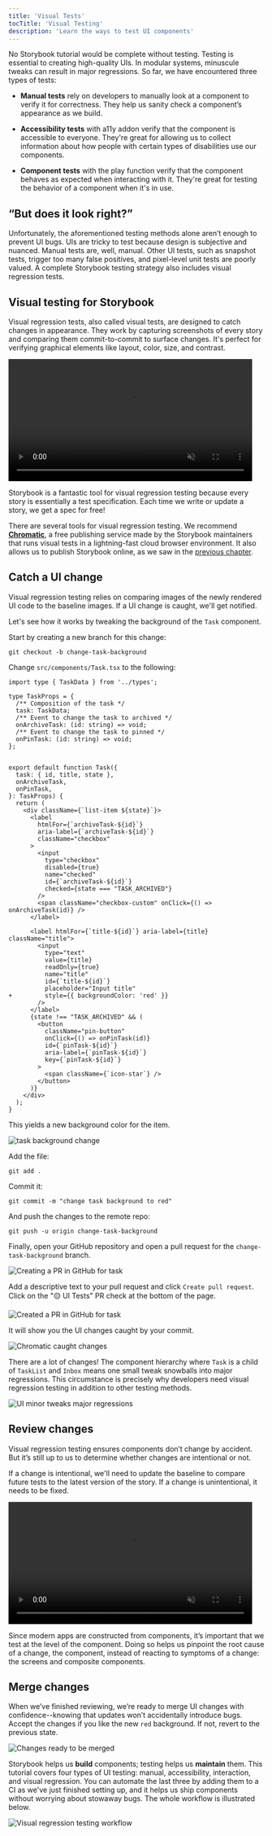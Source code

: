 ```yaml
---
title: 'Visual Tests'
tocTitle: 'Visual Testing'
description: 'Learn the ways to test UI components'
---
```


No Storybook tutorial would be complete without testing. Testing is essential to creating high-quality UIs. In modular systems, minuscule tweaks can result in major regressions. So far, we have encountered three types of tests:

- **Manual tests** rely on developers to manually look at a component to verify it for correctness. They help us sanity check a component’s appearance as we build.

- **Accessibility tests** with a11y addon verify that the component is accessible to everyone. They're great for allowing us to collect information about how people with certain types of disabilities use our components.

- **Component tests** with the play function verify that the component behaves as expected when interacting with it. They're great for testing the behavior of a component when it's in use.

## “But does it look right?”

Unfortunately, the aforementioned testing methods alone aren’t enough to prevent UI bugs. UIs are tricky to test because design is subjective and nuanced. Manual tests are, well, manual. Other UI tests, such as snapshot tests, trigger too many false positives, and pixel-level unit tests are poorly valued. A complete Storybook testing strategy also includes visual regression tests.

## Visual testing for Storybook

Visual regression tests, also called visual tests, are designed to catch changes in appearance. They work by capturing screenshots of every story and comparing them commit-to-commit to surface changes. It's perfect for verifying graphical elements like layout, color, size, and contrast.

<video autoPlay muted playsInline loop style="width:480px; margin: 0 auto;">
  <source
    src="/intro-to-storybook/visual-regression-testing.mp4"
    type="video/mp4"
  />
</video>

Storybook is a fantastic tool for visual regression testing because every story is essentially a test specification. Each time we write or update a story, we get a spec for free!

There are several tools for visual regression testing. We recommend [**Chromatic**](https://www.chromatic.com/?utm_source=storybook_website&utm_medium=link&utm_campaign=storybook), a free publishing service made by the Storybook maintainers that runs visual tests in a lightning-fast cloud browser environment. It also allows us to publish Storybook online, as we saw in the [previous chapter](/intro-to-storybook/react/en/deploy/).

## Catch a UI change

Visual regression testing relies on comparing images of the newly rendered UI code to the baseline images. If a UI change is caught, we'll get notified.

Let's see how it works by tweaking the background of the `Task` component.

Start by creating a new branch for this change:

```shell
git checkout -b change-task-background
```

Change `src/components/Task.tsx` to the following:

```diff:title=src/components/Task.tsx
import type { TaskData } from '../types';

type TaskProps = {
  /** Composition of the task */
  task: TaskData;
  /** Event to change the task to archived */
  onArchiveTask: (id: string) => void;
  /** Event to change the task to pinned */
  onPinTask: (id: string) => void;
};


export default function Task({
  task: { id, title, state },
  onArchiveTask,
  onPinTask,
}: TaskProps) {
  return (
    <div className={`list-item ${state}`}>
      <label
        htmlFor={`archiveTask-${id}`}
        aria-label={`archiveTask-${id}`}
        className="checkbox"
      >
        <input
          type="checkbox"
          disabled={true}
          name="checked"
          id={`archiveTask-${id}`}
          checked={state === "TASK_ARCHIVED"}
        />
        <span className="checkbox-custom" onClick={() => onArchiveTask(id)} />
      </label>

      <label htmlFor={`title-${id}`} aria-label={title} className="title">
        <input
          type="text"
          value={title}
          readOnly={true}
          name="title"
          id={`title-${id}`}
          placeholder="Input title"
+         style={{ backgroundColor: 'red' }}
        />
      </label>
      {state !== "TASK_ARCHIVED" && (
        <button
          className="pin-button"
          onClick={() => onPinTask(id)}
          id={`pinTask-${id}`}
          aria-label={`pinTask-${id}`}
          key={`pinTask-${id}`}
        >
          <span className={`icon-star`} />
        </button>
      )}
    </div>
  );
}
```

This yields a new background color for the item.

![task background change](/intro-to-storybook/chromatic-task-change-7-0.png)

Add the file:

```shell
git add .
```

Commit it:

```shell
git commit -m "change task background to red"
```

And push the changes to the remote repo:

```shell
git push -u origin change-task-background
```

Finally, open your GitHub repository and open a pull request for the `change-task-background` branch.

![Creating a PR in GitHub for task](/github/pull-request-background.png)

Add a descriptive text to your pull request and click `Create pull request`. Click on the "🟡 UI Tests" PR check at the bottom of the page.

![Created a PR in GitHub for task](/github/pull-request-background-ok.png)

It will show you the UI changes caught by your commit.

![Chromatic caught changes](/intro-to-storybook/chromatic-catch-changes.png)

There are a lot of changes! The component hierarchy where `Task` is a child of `TaskList` and `Inbox` means one small tweak snowballs into major regressions. This circumstance is precisely why developers need visual regression testing in addition to other testing methods.

![UI minor tweaks major regressions](/intro-to-storybook/minor-major-regressions.gif)

## Review changes

Visual regression testing ensures components don’t change by accident. But it’s still up to us to determine whether changes are intentional or not.

If a change is intentional, we'll need to update the baseline to compare future tests to the latest version of the story. If a change is unintentional, it needs to be fixed.

<video autoPlay muted playsInline loop style="width:480px; margin: 0 auto;">
  <source
    src="/intro-to-storybook/website-workflow-review-merge-optimized.mp4"
    type="video/mp4"
  />
</video>

Since modern apps are constructed from components, it’s important that we test at the level of the component. Doing so helps us pinpoint the root cause of a change, the component, instead of reacting to symptoms of a change: the screens and composite components.

## Merge changes

When we’ve finished reviewing, we’re ready to merge UI changes with confidence--knowing that updates won’t accidentally introduce bugs. Accept the changes if you like the new `red` background. If not, revert to the previous state.

![Changes ready to be merged](/intro-to-storybook/chromatic-review-finished.png)

Storybook helps us **build** components; testing helps us **maintain** them. This tutorial covers four types of UI testing: manual, accessibility, interaction, and visual regression. You can automate the last three by adding them to a CI as we've just finished setting up, and it helps us ship components without worrying about stowaway bugs. The whole workflow is illustrated below.

![Visual regression testing workflow](/intro-to-storybook/cdd-review-workflow.png)
